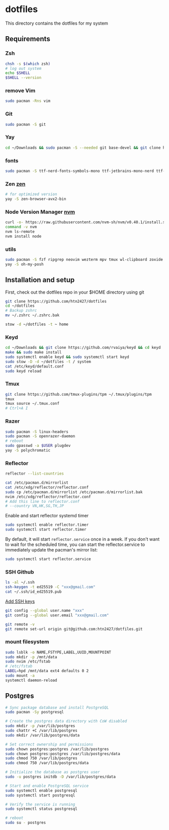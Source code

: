 # dotfiles

This directory contains the dotfiles for my system

## Requirements

### Zsh

```sh
chsh -s $(which zsh)
# log out system
echo $SHELL
$SHELL --version
```

### remove Vim

```sh
sudo pacman -Rns vim
```

### Git

```sh
sudo pacman -S git
```

### Yay

```sh
cd ~/Downloads && sudo pacman -S --needed git base-devel && git clone https://aur.archlinux.org/yay.git && cd yay && makepkg -si
```

### fonts

```sh
sudo pacman -S ttf-nerd-fonts-symbols-mono ttf-jetbrains-mono-nerd ttf-noto-nerd ttf-cascadia-mono-nerd ttf-firacode-nerd
```

### Zen [zen](https://github.com/zen-browser/desktop?tab=readme-ov-file#arch-based-distributions)

```sh
# for optimized version
yay -S zen-browser-avx2-bin
```

### Node Version Manager [nvm](https://github.com/nvm-sh/nvm)

```sh
curl -o- https://raw.githubusercontent.com/nvm-sh/nvm/v0.40.1/install.sh | bash
command -v nvm
nvm ls-remote
nvm install node
```

### utils

```sh
sudo pacman -S fzf ripgrep neovim wezterm mpv tmux wl-clipboard zoxide stow lazygit chafa
yay -S oh-my-posh
```

## Installation and setup

First, check out the dotfiles repo in your $HOME directory using git

```sh
git clone https://github.com/htn2427/dotfiles
cd ~/dotfiles
# Backup zshrc
mv ~/.zshrc ~/.zshrc.bak

stow -d ~/dotfiles -t ~ home
```

### Keyd

```sh
cd ~/Downloads && git clone https://github.com/rvaiya/keyd && cd keyd
make && sudo make install
sudo systemctl enable keyd && sudo systemctl start keyd
sudo stow -D -d ~/dotfiles -t / system
cat /etc/keyd/default.conf
sudo keyd reload
```

### Tmux

```sh
git clone https://github.com/tmux-plugins/tpm ~/.tmux/plugins/tpm
tmux
tmux source ~/.tmux.conf
# Ctrl+A I
```

### Razer

```sh
sudo pacman -S linux-headers
sudo pacman -S openrazer-daemon
# reboot
sudo gpasswd -a $USER plugdev
yay -S polychromatic
```

### Reflector

```sh
reflector --list-countries
```

```sh
cat /etc/pacman.d/mirrorlist
cat /etc/xdg/reflector/reflector.conf
sudo cp /etc/pacman.d/mirrorlist /etc/pacman.d/mirrorlist.bak
nvim /etc/xdg/reflector/reflector.conf
# Add this line to reflector.conf
# --country VN,HK,SG,TH,JP
```

Enable and start reflector systemd timer

```sh
sudo systemctl enable reflector.timer
sudo systemctl start reflector.timer
```

By default, it will start `reflector.service` once in a week. If you don't want to wait for the scheduled time, you can start the reflector.service to immediately update the pacman's mirror list:

```sh
sudo systemctl start reflector.service
```

### SSH Github

```sh
ls -al ~/.ssh
ssh-keygen -t ed25519 -C "xxx@gmail.com"
cat ~/.ssh/id_ed25519.pub
```

[Add SSH keys](https://github.com/settings/keys)

```sh
git config --global user.name "xxx"
git config --global user.email "xxx@gmail.com"
```

```sh
git remote -v
git remote set-url origin git@github.com:htn2427/dotfiles.git
```

### mount filesystem

```sh
sudo lsblk -o NAME,FSTYPE,LABEL,UUID,MOUNTPOINT
sudo mkdir -p /mnt/data
sudo nvim /etc/fstab
# /etc/fstab
LABEL=hpd /mnt/data ext4 defaults 0 2
sudo mount -a
systemctl daemon-reload
```

## Postgres

```sh
# Sync package database and install PostgreSQL
sudo pacman -Sy postgresql

# Create the postgres data directory with CoW disabled
sudo mkdir -p /var/lib/postgres
sudo chattr +C /var/lib/postgres
sudo mkdir /var/lib/postgres/data

# Set correct ownership and permissions
sudo chown postgres:postgres /var/lib/postgres
sudo chown postgres:postgres /var/lib/postgres/data
sudo chmod 750 /var/lib/postgres
sudo chmod 750 /var/lib/postgres/data

# Initialize the database as postgres user
sudo -u postgres initdb -D /var/lib/postgres/data

# Start and enable PostgreSQL service
sudo systemctl enable postgresql
sudo systemctl start postgresql

# Verify the service is running
sudo systemctl status postgresql

# reboot
sudo su - postgres
```
